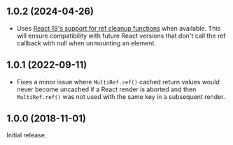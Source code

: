 ## 1.0.2 (2024-04-26)

- Uses [React 19's support for ref cleanup functions](https://react.dev/blog/2024/04/25/react-19#cleanup-functions-for-refs) when available. This will ensure compatibility with future React versions that don't call the ref callback with null when unmounting an element.

## 1.0.1 (2022-09-11)

- Fixes a minor issue where `MultiRef.ref()` cached return values would never become uncached if a React render is aborted and then `MultiRef.ref()` was not used with the same key in a subsequent render.

## 1.0.0 (2018-11-01)

Initial release.
